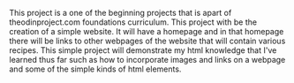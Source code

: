 This project is a one of the beginning projects that is apart of theodinproject.com 
foundations curriculum. This project with be the creation of a simple website. It 
will have a homepage and in that homepage there will be links to other webpages of the
website that will contain various recipes. This simple project will demonstrate my 
html knowledge that I've learned thus far such as how to incorporate images and links on a webpage and some of the simple kinds of html elements.